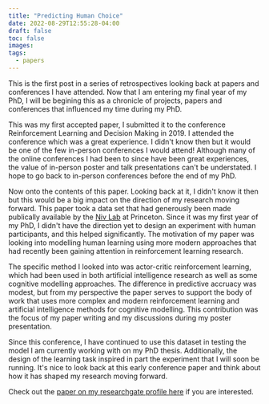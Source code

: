```yaml
---
title: "Predicting Human Choice"
date: 2022-08-29T12:55:28-04:00
draft: false
toc: false
images:
tags:
  - papers
---
```


This is the first post in a series of retrospectives looking back at papers and conferences I have attended. Now that I am entering my final year of my PhD, I will be begining this as a chronicle of projects, papers and conferences that influenced my time during my PhD. 

This was my first accepted paper, I submitted it to the conference Reinforcement Learning and Decision Making in 2019. I attended the conference which was a great experience. I didn't know then but it would be one of the few in-person conferences I would attend! Although many of the online conferences I had been to since have been great experiences, the value of in-person poster and talk presentations can't be understated. I hope to go back to in-person conferences before the end of my PhD. 

Now onto the contents of this paper. Looking back at it, I didn't know it then but this would be a big impact on the direction of my research moving forward. This paper took a data set that had generously been made publically available by the [Niv Lab](https://nivlab.princeton.edu/) at Princeton. Since it was my first year of my PhD, I didn't have the direction yet to design an experiment with human participants, and this helped significantly. The motivation of my paper was looking into modelling human learning using more modern approaches that had recently been gaining attention in reinforcement learning research. 

The specific method I looked into was actor-critic reinforcement learning, which had been used in both artificial intelligence research as well as some cognitive modelling approaches. The difference in predictive accruacy was modest, but from my perspective the paper serves to support the body of work that uses more complex and modern reinforcement learning and artificial intelligence methods for cognitive modelling. This contribution was the focus of my paper writing and my discussions during my poster presentation. 

Since this conference, I have continued to use this dataset in testing the model I am currently working with on my PhD thesis. Additionally, the design of the learning task inspired in part the experiment that I will soon be running. It's nice to look back at this early conference paper and think about how it has shaped my research moving forward. 

Check out the [paper on my researchgate profile here](https://www.researchgate.net/publication/335663034_Predicting_Human_Choice_in_a_Multi-Dimensional_N-Armed_Bandit_Task_Using_Actor-Critic_Feature_Reinforcement_Learning) if you are interested.  